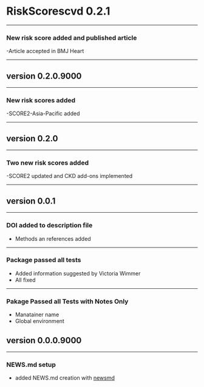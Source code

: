 # RiskScorescvd 0.2.1

---

### New risk score added and published article

-Article accepted in BMJ Heart

---

## version 0.2.0.9000

---

### New risk scores added

-SCORE2-Asia-Pacific added

---

## version 0.2.0

---

### Two new risk scores added

-SCORE2 updated and CKD add-ons implemented

---

## version 0.0.1

---

### DOI added to description file

- Methods an references added

---

### Package passed all tests 

- Added information suggested by Victoria Wimmer
- All fixed

---

### Pakage Passed all Tests with Notes Only

- Manatainer name
- Global environment


## version 0.0.0.9000

---

### NEWS.md setup

- added NEWS.md creation with [newsmd](https://github.com/Dschaykib/newsmd)


